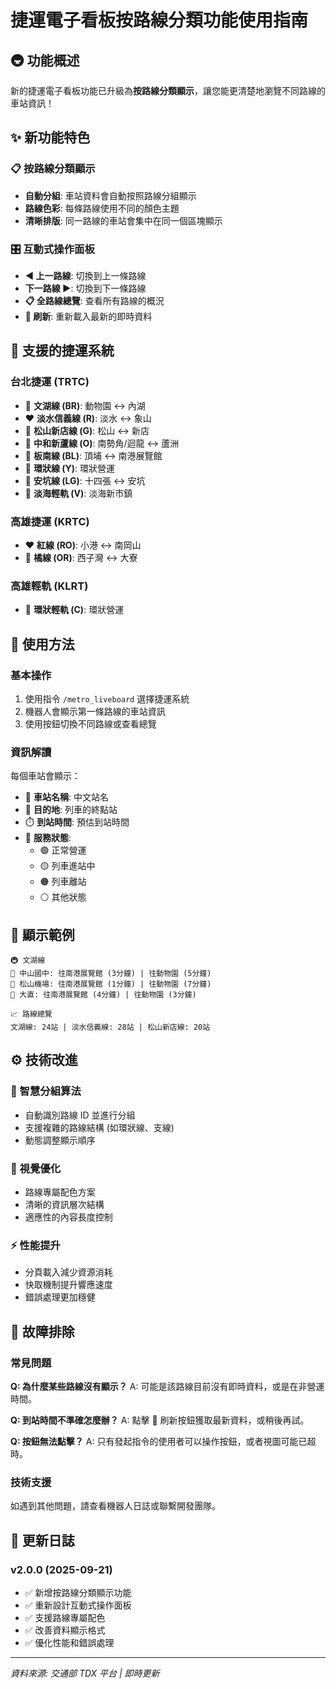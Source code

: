 # 捷運電子看板按路線分類功能使用指南

## 🚇 功能概述

新的捷運電子看板功能已升級為**按路線分類顯示**，讓您能更清楚地瀏覽不同路線的車站資訊！

## ✨ 新功能特色

### 📋 按路線分類顯示
- **自動分組**: 車站資料會自動按照路線分組顯示
- **路線色彩**: 每條路線使用不同的顏色主題
- **清晰排版**: 同一路線的車站會集中在同一個區塊顯示

### 🎛️ 互動式操作面板
- **◀️ 上一路線**: 切換到上一條路線
- **下一路線 ▶️**: 切換到下一條路線
- **📋 全路線總覽**: 查看所有路線的概況
- **🔄 刷新**: 重新載入最新的即時資料

## 🚈 支援的捷運系統

### 台北捷運 (TRTC)
- 🤎 **文湖線 (BR)**: 動物園 ↔ 內湖
- ❤️ **淡水信義線 (R)**: 淡水 ↔ 象山
- 💚 **松山新店線 (G)**: 松山 ↔ 新店
- 🧡 **中和新蘆線 (O)**: 南勢角/迴龍 ↔ 蘆洲
- 💙 **板南線 (BL)**: 頂埔 ↔ 南港展覽館
- 💛 **環狀線 (Y)**: 環狀營運
- 💚 **安坑線 (LG)**: 十四張 ↔ 安坑
- 💜 **淡海輕軌 (V)**: 淡海新市鎮

### 高雄捷運 (KRTC)
- ❤️ **紅線 (RO)**: 小港 ↔ 南岡山
- 🧡 **橘線 (OR)**: 西子灣 ↔ 大寮

### 高雄輕軌 (KLRT)
- 💚 **環狀輕軌 (C)**: 環狀營運

## 📱 使用方法

### 基本操作
1. 使用指令 `/metro_liveboard` 選擇捷運系統
2. 機器人會顯示第一條路線的車站資訊
3. 使用按鈕切換不同路線或查看總覽

### 資訊解讀
每個車站會顯示：
- 🚉 **車站名稱**: 中文站名
- 🎯 **目的地**: 列車的終點站
- ⏱️ **到站時間**: 預估到站時間
- 🔵 **服務狀態**: 
  - 🟢 正常營運
  - 🟡 列車進站中
  - 🟠 列車離站
  - ⚪ 其他狀態

## 🌟 顯示範例

```
🚇 文湖線
🚉 中山國中: 往南港展覽館 (3分鐘) | 往動物園 (5分鐘)
🚉 松山機場: 往南港展覽館 (1分鐘) | 往動物園 (7分鐘)
🚉 大直: 往南港展覽館 (4分鐘) | 往動物園 (3分鐘)

📈 路線總覽
文湖線: 24站 | 淡水信義線: 28站 | 松山新店線: 20站
```

## ⚙️ 技術改進

### 🔄 智慧分組算法
- 自動識別路線 ID 並進行分組
- 支援複雜的路線結構 (如環狀線、支線)
- 動態調整顯示順序

### 🎨 視覺優化
- 路線專屬配色方案
- 清晰的資訊層次結構
- 適應性的內容長度控制

### ⚡ 性能提升
- 分頁載入減少資源消耗
- 快取機制提升響應速度
- 錯誤處理更加穩健

## 🔧 故障排除

### 常見問題
**Q: 為什麼某些路線沒有顯示？**
A: 可能是該路線目前沒有即時資料，或是在非營運時間。

**Q: 到站時間不準確怎麼辦？**
A: 點擊 🔄 刷新按鈕獲取最新資料，或稍後再試。

**Q: 按鈕無法點擊？**
A: 只有發起指令的使用者可以操作按鈕，或者視圖可能已超時。

### 技術支援
如遇到其他問題，請查看機器人日誌或聯繫開發團隊。

## 📝 更新日誌

### v2.0.0 (2025-09-21)
- ✅ 新增按路線分類顯示功能
- ✅ 重新設計互動式操作面板
- ✅ 支援路線專屬配色
- ✅ 改善資料顯示格式
- ✅ 優化性能和錯誤處理

---

*資料來源: 交通部 TDX 平台 | 即時更新*
